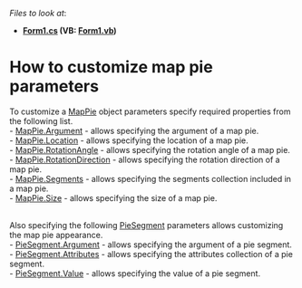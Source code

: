 <!-- default file list -->
*Files to look at*:

* **[Form1.cs](./CS/MapPieExample/Form1.cs) (VB: [Form1.vb](./VB/MapPieExample/Form1.vb))**
<!-- default file list end -->
# How to customize map pie parameters


<p>To customize a <a href="https://documentation.devexpress.com/#WindowsForms/clsDevExpressXtraMapMapPietopic">MapPie</a> object parameters specify required properties from the following list.<br />- <a href="https://documentation.devexpress.com/WindowsForms/DevExpressXtraMapMapPie_Argumenttopic.aspx">MapPie.Argument</a> - allows specifying the argument of a map pie.<br />- <a href="https://documentation.devexpress.com/#WindowsForms/DevExpressXtraMapMapPie_Locationtopic">MapPie.Location</a> - allows specifying the location of a map pie.<br />- <a href="https://documentation.devexpress.com/#WindowsForms/DevExpressXtraMapMapPie_RotationAngletopic">MapPie.RotationAngle</a> - allows specifying the rotation angle of a map pie.<br />- <a href="https://documentation.devexpress.com/#WindowsForms/DevExpressXtraMapMapPie_RotationDirectiontopic">MapPie.RotationDirection</a> - allows specifying the rotation direction of a map pie.<br />- <a href="https://documentation.devexpress.com/#WindowsForms/DevExpressXtraMapMapPie_Segmentstopic">MapPie.Segments</a> - allows specifying the segments collection included in a map pie.<br />- <a href="https://documentation.devexpress.com/#WindowsForms/DevExpressXtraMapMapPie_Sizetopic">MapPie.Size</a> - allows specifying the size of a map pie.<br /><br /></p>
<p>Also specifying the following <a href="https://documentation.devexpress.com/#WindowsForms/clsDevExpressXtraMapPieSegmenttopic">PieSegment</a> parameters allows customizing the map pie appearance.<br />- <a href="https://documentation.devexpress.com/#WindowsForms/DevExpressXtraMapPieSegment_Argumenttopic">PieSegment.Argument</a> - allows specifying the argument of a pie segment.<br />- <a href="https://documentation.devexpress.com/#WindowsForms/DevExpressXtraMapPieSegment_Attributestopic">PieSegment.Attributes</a> - allows specifying the attributes collection of a pie segment.<br />- <a href="https://documentation.devexpress.com/#WindowsForms/DevExpressXtraMapPieSegment_Valuetopic">PieSegment.Value</a> - allows specifying the value of a pie segment.</p>

<br/>


